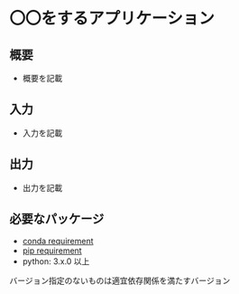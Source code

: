 # 〇〇をするアプリケーション

## 概要

- 概要を記載

## 入力

- 入力を記載

## 出力

- 出力を記載

## 必要なパッケージ

- [conda requirement](requirements/requirements_conda.txt)
- [pip requirement](requirements/requirements_pip.txt)
- python: 3.x.0 以上

バージョン指定のないものは適宜依存関係を満たすバージョン
